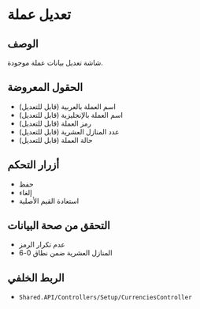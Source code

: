 # تعديل عملة

## الوصف
شاشة تعديل بيانات عملة موجودة.

## الحقول المعروضة
- اسم العملة بالعربية (قابل للتعديل)
- اسم العملة بالإنجليزية (قابل للتعديل)
- رمز العملة (قابل للتعديل)
- عدد المنازل العشرية (قابل للتعديل)
- حالة العملة (قابل للتعديل)

## أزرار التحكم
- حفظ
- إلغاء
- استعادة القيم الأصلية

## التحقق من صحة البيانات
- عدم تكرار الرمز
- المنازل العشرية ضمن نطاق 0-6

## الربط الخلفي
- `Shared.API/Controllers/Setup/CurrenciesController`
